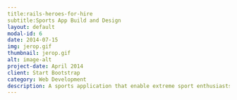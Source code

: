 ```yaml
---
title:rails-heroes-for-hire
subtitle:Sports App Build and Design
layout: default
modal-id: 6
date: 2014-07-15
img: jerop.gif
thumbnail: jerop.gif
alt: image-alt
project-date: April 2014
client: Start Bootstrap
category: Web Development
description: A sports application that enable extreme sport enthusiasts to connect ,share live conditions as well as experiences.
---
```

